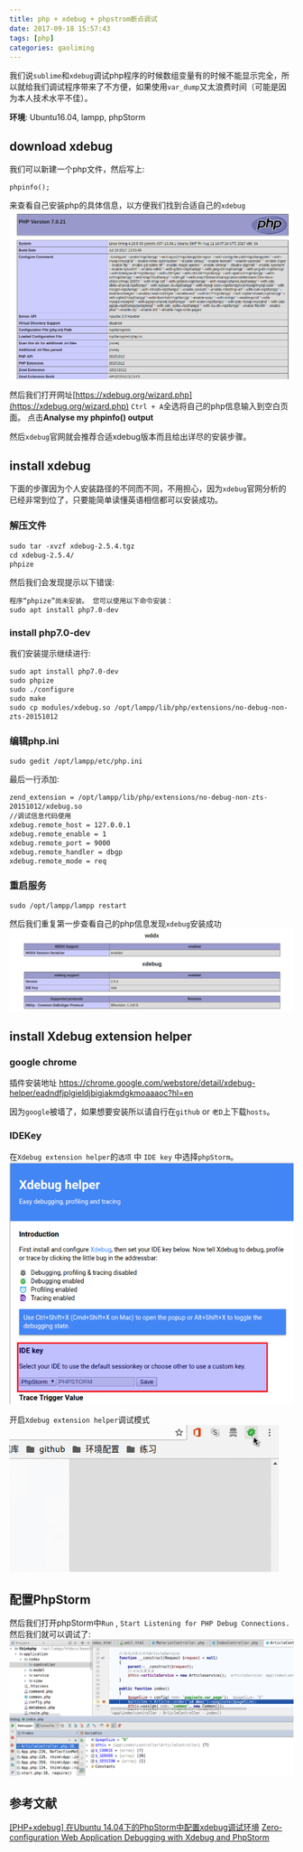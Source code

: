 ```yaml
---
title: php + xdebug + phpstrom断点调试
date: 2017-09-18 15:57:43
tags: [php]
categories: gaoliming
---
```

我们说``sublime``和``xdebug``调试php程序的时候数组变量有的时候不能显示完全，所以就给我们调试程序带来了不方便，如果使用``var_dump``又太浪费时间（可能是因为本人技术水平不佳）。

<!--more-->

**环境**: Ubuntu16.04, lampp, phpStorm

## download xdebug

我们可以新建一个php文件，然后写上:
```
phpinfo();
```
来查看自己安装php的具体信息，以方便我们找到合适自己的``xdebug``
![](/2017/09/18/php-xdebug-phpstorm/phpinfo.png) 

然后我们打开网址[https://xdebug.org/wizard.php](https://xdebug.org/wizard.php) ``Ctrl + A``全选将自己的php信息输入到空白页面。
点击**Analyse my phpinfo() output**

然后``xdebug``官网就会推荐合适xdebug版本而且给出详尽的安装步骤。


## install xdebug

下面的步骤因为个人安装路径的不同而不同，不用担心，因为``xdebug``官网分析的已经非常到位了，只要能简单读懂英语相信都可以安装成功。

### 解压文件

```
sudo tar -xvzf xdebug-2.5.4.tgz
cd xdebug-2.5.4/
phpize
```

然后我们会发现提示以下错误:

```
程序“phpize”尚未安装。 您可以使用以下命令安装：
sudo apt install php7.0-dev
```
### install php7.0-dev
我们安装提示继续进行:

```
sudo apt install php7.0-dev
sudo phpize
sudo ./configure
sudo make
sudo cp modules/xdebug.so /opt/lampp/lib/php/extensions/no-debug-non-zts-20151012
```

### 编辑php.ini

```
sudo gedit /opt/lampp/etc/php.ini
```

最后一行添加:

```
zend_extension = /opt/lampp/lib/php/extensions/no-debug-non-zts-20151012/xdebug.so
//调试信息代码使用
xdebug.remote_host = 127.0.0.1
xdebug.remote_enable = 1
xdebug.remote_port = 9000
xdebug.remote_handler = dbgp
xdebug.remote_mode = req
```

### 重启服务

```
sudo /opt/lampp/lampp restart
```

然后我们重复第一步查看自己的php信息发现``xdebug``安装成功
![](/2017/09/18/php-xdebug-phpstorm/xdebug.png) 

## install Xdebug extension helper

### google chrome

插件安装地址
[https://chrome.google.com/webstore/detail/xdebug-helper/eadndfjplgieldjbigjakmdgkmoaaaoc?hl=en ](https://chrome.google.com/webstore/detail/xdebug-helper/eadndfjplgieldjbigjakmdgkmoaaaoc?hl=en ) 

因为``google``被墙了，如果想要安装所以请自行在``github`` or ``老D``上下载``hosts``。

### IDEKey

在``Xdebug extension helper``的``选项`` 中 ``IDE key``   中选择``phpStorm``。
![](/2017/09/18/php-xdebug-phpstorm/xdebug_helper.png) 

开启``Xdebug extension helper``调试模式
![](/2017/09/18/php-xdebug-phpstorm/xdebug_start.gif) 
## 配置PhpStorm

然后我们打开phpStorm中``Run`` , ``Start Listening for PHP Debug Connections.``
然后我们就可以调试了:
![](/2017/09/18/php-xdebug-phpstorm/break_point.png) 

## 参考文献
[[PHP+xdebug] 在Ubuntu 14.04下的PhpStorm中配置xdebug调试环境](http://blog.csdn.net/dm_vincent/article/details/44678347) 
[Zero-configuration Web Application Debugging with Xdebug and PhpStorm](https://confluence.jetbrains.com/display/PhpStorm/Zero-configuration+Web+Application+Debugging+with+Xdebug+and+PhpStorm) 